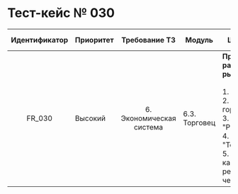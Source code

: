 # Тест-кейс № 030

| Идентификатор | Приоритет | Требование ТЗ | Модуль | Шаги тест-кейса | Ожидаемый результат |
| :---: | ----- | :---: | ----- | ----- | ----- |
|   FR_030 |   Высокий | 6. Экономическая система  | 6.3. Торговец |   **Проверка работоспособности рынка**.  <br>  <br> 1. Войти в аккаунт. <br> 2. Зайти в зону города. <br> 3. Нажать на кнопку "Рынок". <br> 4. Выбрать вкладку "Торговец". <br> 5. Убедиться что какого из либо из ресурсов больше чем 0 и продать его. | Выбранный ресурс продаётся без ошибок и баланс пополняется на ту сумму которая указана. |